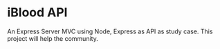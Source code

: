 # iBlood API

An Express Server MVC using Node, Express as API as study case. This project will help the community.
